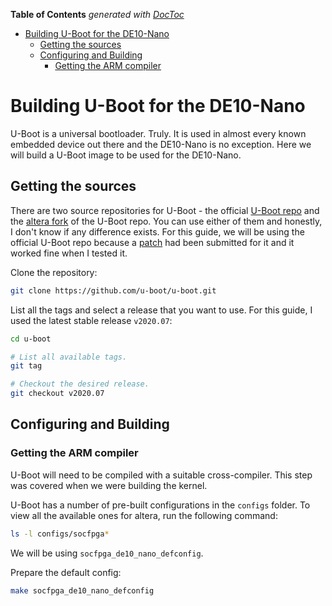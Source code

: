 <!-- START doctoc generated TOC please keep comment here to allow auto update -->
<!-- DON'T EDIT THIS SECTION, INSTEAD RE-RUN doctoc TO UPDATE -->
**Table of Contents**  *generated with [DocToc](https://github.com/thlorenz/doctoc)*

- [Building U-Boot for the DE10-Nano](#building-u-boot-for-the-de10-nano)
  - [Getting the sources](#getting-the-sources)
  - [Configuring and Building](#configuring-and-building)
    - [Getting the ARM compiler](#getting-the-arm-compiler)

<!-- END doctoc generated TOC please keep comment here to allow auto update -->

# Building U-Boot for the DE10-Nano

U-Boot is a universal bootloader. Truly. It is used in almost every known embedded device out there and the DE10-Nano is no exception. Here we will build a U-Boot image to be used for the DE10-Nano.

## Getting the sources

There are two source repositories for U-Boot - the official [U-Boot repo](https://github.com/u-boot/u-boot) and the [altera fork](https://github.com/altera-opensource/u-boot-socfpga) of the U-Boot repo. You can use either of them and honestly, I don't know if any difference exists. For this guide, we will be using the official U-Boot repo because a [patch](https://lists.denx.de/pipermail/u-boot/2019-April/367258.html) had been submitted for it and it worked fine when I tested it.

Clone the repository:

```bash
git clone https://github.com/u-boot/u-boot.git
```

List all the tags and select a release that you want to use. For this guide, I used the latest stable release `v2020.07`:

```bash
cd u-boot

# List all available tags.
git tag

# Checkout the desired release.
git checkout v2020.07
```

## Configuring and Building

### Getting the ARM compiler

U-Boot will need to be compiled with a suitable cross-compiler. This step was covered when we were building the kernel. 



U-Boot has a number of pre-built configurations in the `configs` folder. To view all the available ones for altera, run the following command:

```bash
ls -l configs/socfpga*
```

We will be using `socfpga_de10_nano_defconfig`.

Prepare the default config:

```bash
make socfpga_de10_nano_defconfig
```

